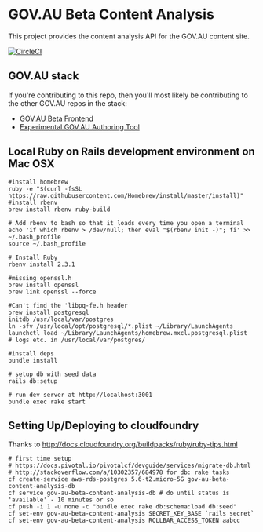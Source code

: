 # GOV.AU Beta Content Analysis
This project provides the content analysis API for the GOV.AU content site.

[![CircleCI](https://circleci.com/gh/AusDTO/gov-au-beta-content-analysis/tree/develop.svg?style=svg)](https://circleci.com/gh/AusDTO/gov-au-beta-content-analysis/tree/develop)

## GOV.AU stack
If you're contributing to this repo, then you'll most likely be contributing to the other GOV.AU repos in the stack:

* [GOV.AU Beta Frontend](https://github.com/AusDTO/gov-au-beta)
* [Experimental GOV.AU Authoring Tool](https://github.com/AusDTO/gov-au-beta-authoring)

## Local Ruby on Rails development environment on Mac OSX
```
#install homebrew
ruby -e "$(curl -fsSL https://raw.githubusercontent.com/Homebrew/install/master/install)"
#install rbenv
brew install rbenv ruby-build

# Add rbenv to bash so that it loads every time you open a terminal
echo 'if which rbenv > /dev/null; then eval "$(rbenv init -)"; fi' >> ~/.bash_profile
source ~/.bash_profile

# Install Ruby
rbenv install 2.3.1

#missing openssl.h
brew install openssl
brew link openssl --force

#Can't find the 'libpq-fe.h header
brew install postgresql
initdb /usr/local/var/postgres
ln -sfv /usr/local/opt/postgresql/*.plist ~/Library/LaunchAgents
launchctl load ~/Library/LaunchAgents/homebrew.mxcl.postgresql.plist
# logs etc. in /usr/local/var/postgres/

#install deps
bundle install

# setup db with seed data
rails db:setup

# run dev server at http://localhost:3001
bundle exec rake start
```

## Setting Up/Deploying to cloudfoundry
Thanks to http://docs.cloudfoundry.org/buildpacks/ruby/ruby-tips.html
```
# first time setup
# https://docs.pivotal.io/pivotalcf/devguide/services/migrate-db.html
# http://stackoverflow.com/a/10302357/684978 for db: rake tasks
cf create-service aws-rds-postgres 5.6-t2.micro-5G gov-au-beta-content-analysis-db
cf service gov-au-beta-content-analysis-db # do until status is 'available' - 10 minutes or so
cf push -i 1 -u none -c "bundle exec rake db:schema:load db:seed" 
cf set-env gov-au-beta-content-analysis SECRET_KEY_BASE `rails secret`
cf set-env gov-au-beta-content-analysis ROLLBAR_ACCESS_TOKEN aabcc
```
